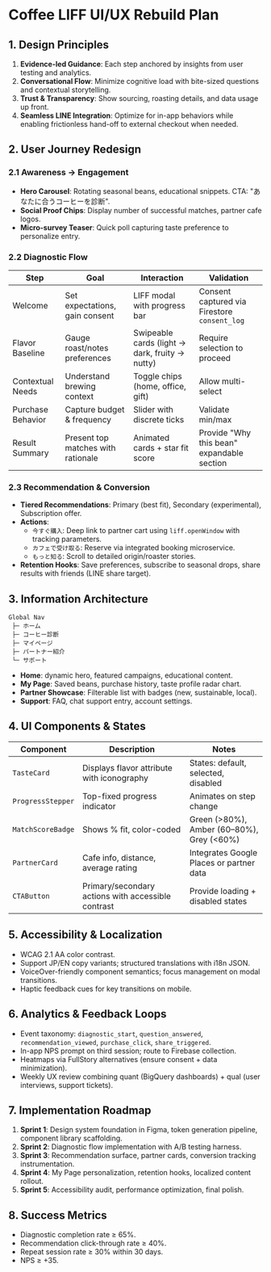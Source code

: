 # Coffee LIFF UI/UX Rebuild Plan

## 1. Design Principles
1. **Evidence-led Guidance**: Each step anchored by insights from user testing and analytics.
2. **Conversational Flow**: Minimize cognitive load with bite-sized questions and contextual storytelling.
3. **Trust & Transparency**: Show sourcing, roasting details, and data usage up front.
4. **Seamless LINE Integration**: Optimize for in-app behaviors while enabling frictionless hand-off to external checkout when needed.

## 2. User Journey Redesign
### 2.1 Awareness → Engagement
- **Hero Carousel**: Rotating seasonal beans, educational snippets. CTA: "あなたに合うコーヒーを診断".
- **Social Proof Chips**: Display number of successful matches, partner cafe logos.
- **Micro-survey Teaser**: Quick poll capturing taste preference to personalize entry.

### 2.2 Diagnostic Flow
| Step | Goal | Interaction | Validation |
| --- | --- | --- | --- |
| Welcome | Set expectations, gain consent | LIFF modal with progress bar | Consent captured via Firestore `consent_log` |
| Flavor Baseline | Gauge roast/notes preferences | Swipeable cards (light → dark, fruity → nutty) | Require selection to proceed |
| Contextual Needs | Understand brewing context | Toggle chips (home, office, gift) | Allow multi-select |
| Purchase Behavior | Capture budget & frequency | Slider with discrete ticks | Validate min/max |
| Result Summary | Present top matches with rationale | Animated cards + star fit score | Provide "Why this bean" expandable section |

### 2.3 Recommendation & Conversion
- **Tiered Recommendations**: Primary (best fit), Secondary (experimental), Subscription offer.
- **Actions**:
  - `今すぐ購入`: Deep link to partner cart using `liff.openWindow` with tracking parameters.
  - `カフェで受け取る`: Reserve via integrated booking microservice.
  - `もっと知る`: Scroll to detailed origin/roaster stories.
- **Retention Hooks**: Save preferences, subscribe to seasonal drops, share results with friends (LINE share target).

## 3. Information Architecture
```
Global Nav
 ├─ ホーム
 ├─ コーヒー診断
 ├─ マイページ
 ├─ パートナー紹介
 └─ サポート
```
- **Home**: dynamic hero, featured campaigns, educational content.
- **My Page**: Saved beans, purchase history, taste profile radar chart.
- **Partner Showcase**: Filterable list with badges (new, sustainable, local).
- **Support**: FAQ, chat support entry, account settings.

## 4. UI Components & States
| Component | Description | Notes |
| --- | --- | --- |
| `TasteCard` | Displays flavor attribute with iconography | States: default, selected, disabled |
| `ProgressStepper` | Top-fixed progress indicator | Animates on step change |
| `MatchScoreBadge` | Shows % fit, color-coded | Green (>80%), Amber (60–80%), Grey (<60%) |
| `PartnerCard` | Cafe info, distance, average rating | Integrates Google Places or partner data |
| `CTAButton` | Primary/secondary actions with accessible contrast | Provide loading + disabled states |

## 5. Accessibility & Localization
- WCAG 2.1 AA color contrast.
- Support JP/EN copy variants; structured translations with i18n JSON.
- VoiceOver-friendly component semantics; focus management on modal transitions.
- Haptic feedback cues for key transitions on mobile.

## 6. Analytics & Feedback Loops
- Event taxonomy: `diagnostic_start`, `question_answered`, `recommendation_viewed`, `purchase_click`, `share_triggered`.
- In-app NPS prompt on third session; route to Firebase collection.
- Heatmaps via FullStory alternatives (ensure consent + data minimization).
- Weekly UX review combining quant (BigQuery dashboards) + qual (user interviews, support tickets).

## 7. Implementation Roadmap
1. **Sprint 1**: Design system foundation in Figma, token generation pipeline, component library scaffolding.
2. **Sprint 2**: Diagnostic flow implementation with A/B testing harness.
3. **Sprint 3**: Recommendation surface, partner cards, conversion tracking instrumentation.
4. **Sprint 4**: My Page personalization, retention hooks, localized content rollout.
5. **Sprint 5**: Accessibility audit, performance optimization, final polish.

## 8. Success Metrics
- Diagnostic completion rate ≥ 65%.
- Recommendation click-through rate ≥ 40%.
- Repeat session rate ≥ 30% within 30 days.
- NPS ≥ +35.

